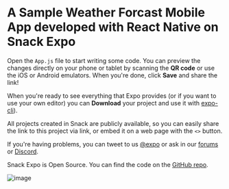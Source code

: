 # A Sample Weather Forcast Mobile App developed with React Native on Snack Expo

Open the `App.js` file to start writing some code. You can preview the changes directly on your phone or tablet by scanning the **QR code** or use the iOS or Android emulators. When you're done, click **Save** and share the link!

When you're ready to see everything that Expo provides (or if you want to use your own editor) you can **Download** your project and use it with [expo-cli](https://docs.expo.dev/get-started/installation/#expo-cli)).

All projects created in Snack are publicly available, so you can easily share the link to this project via link, or embed it on a web page with the `<>` button.

If you're having problems, you can tweet to us [@expo](https://twitter.com/expo) or ask in our [forums](https://forums.expo.dev/c/expo-dev-tools/61) or [Discord](https://chat.expo.dev/).

Snack Expo is Open Source. You can find the code on the [GitHub repo](https://github.com/expo/snack).

![image](https://github.com/2023-FL/React_Native_Weather_Widget/assets/57984642/36af6e7b-0639-4e7f-af2a-fb1a84cc0c78)
